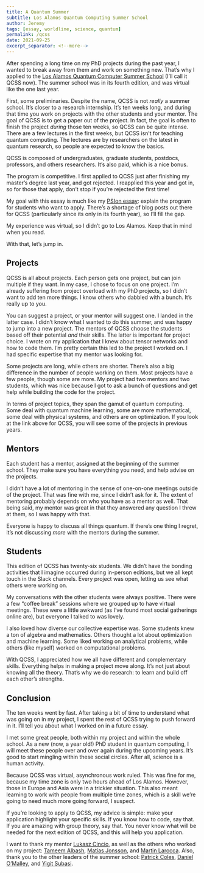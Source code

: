 ```yaml
---
title: A Quantum Summer
subtitle: Los Alamos Quantum Computing Summer School
author: Jeremy
tags: [essay, worldline, science, quantum]
permalink: /qcss
date: 2021-09-25
excerpt_separator: <!--more--> 
---
```


After spending a long time on my PhD projects during the past year, I wanted to break away from them and work on something new. That’s why I applied to the [Los Alamos Quantum Computer Summer School](https://www.lanl.gov/projects/national-security-education-center/information-science-technology/summer-schools/quantumcomputing/index.php) (I’ll call it QCSS now). The summer school was in its fourth edition, and was virtual like the one last year.

First, some preliminaries. Despite the name, QCSS is not *really* a summer school. It’s closer to a research internship. It’s ten weeks long, and during that time you work on projects with the other students and your mentor. The goal of QCSS is to get a paper out of the project. In fact, the goal is often to finish the project *during* those ten weeks, so QCSS can be quite intense. There are a few lectures in the first weeks, but QCSS isn’t for teaching quantum computing. The lectures are by researchers on the latest in quantum research, so people are expected to know the basics.

QCSS is composed of undergraduates, graduate students, postdocs, professors, and others researchers. It’s also paid, which is a nice bonus.

The program is competitive. I first applied to QCSS just after finishing my master’s degree last year, and got rejected. I reapplied this year and got in, so for those that apply, don’t stop if you’re rejected the first time!

My goal with this essay is much like my [PSIon essay](https://cotejer.github.io/psion): explain the program for students who want to apply. There’s a shortage of blog posts out there for QCSS (particularly since its only in its fourth year), so I’ll fill the gap.

My experience was virtual, so I didn’t go to Los Alamos. Keep that in mind when you read.

With that, let’s jump in.

## Projects

QCSS is all about projects. Each person gets one project, but can join multiple if they want. In my case, I chose to focus on one project. I’m already suffering from project overload with my PhD projects, so I didn’t want to add ten more things. I know others who dabbled with a bunch. It’s really up to you.

You can suggest a project, or your mentor will suggest one. I landed in the latter case. I didn’t know what I wanted to do this summer, and was happy to jump into a new project. The mentors of QCSS choose the students based off their potential *and* their skills. The latter is important for project choice. I wrote on my application that I knew about tensor networks and how to code them. I’m pretty certain this led to the project I worked on. I had specific expertise that my mentor was looking for.

Some projects are long, while others are shorter. There’s also a big difference in the number of people working on them. Most projects have a few people, though some are more. My project had two mentors and two students, which was nice because I got to ask a bunch of questions and get help while building the code for the project.

In terms of project topics, they span the gamut of quantum computing. Some deal with quantum machine learning, some are more mathematical, some deal with physical systems, and others are on optimization. If you look at the link above for QCSS, you will see some of the projects in previous years.

## Mentors

Each student has a mentor, assigned at the beginning of the summer school. They make sure you have everything you need, and help advise on the projects.

I didn’t have a lot of mentoring in the sense of one-on-one meetings outside of the project. That was fine with me, since I didn’t ask for it. The extent of mentoring probably depends on who you have as a mentor as well. That being said, my mentor was great in that they answered any question I threw at them, so I was happy with that.

Everyone is happy to discuss all things quantum. If there’s one thing I regret, it’s not discussing *more* with the mentors during the summer.

## Students

This edition of QCSS has twenty-six students. We didn’t have the bonding activities that I imagine occurred during in-person editions, but we all kept touch in the Slack channels. Every project was open, letting us see what others were working on.

My conversations with the other students were always positive. There were a few “coffee break” sessions where we grouped up to have virtual meetings. These were a little awkward (as I’ve found most social gatherings online are), but everyone I talked to was lovely.

I also loved how diverse our collective expertise was. Some students knew a ton of algebra and mathematics. Others thought a lot about optimization and machine learning. Some liked working on analytical problems, while others (like myself) worked on computational problems.

With QCSS, I appreciated how we all have different and complementary skills. Everything helps in making a project move along. It’s not just about knowing all the theory. That’s why we do research: to learn and build off each other’s strengths.

## Conclusion

The ten weeks went by fast. After taking a bit of time to understand what was going on in my project, I spent the rest of QCSS trying to push forward in it. I’ll tell you about what I worked on in a future essay.

I met some great people, both within my project and within the whole school. As a new (now, a year old!) PhD student in quantum computing, I will meet these people over and over again during the upcoming years. It’s good to start mingling within these social circles. After all, science is a human activity.

Because QCSS was virtual, asynchronous work ruled. This was fine for me, because my time zone is only two hours ahead of Los Alamos.  However, those in Europe and Asia were in a trickier situation. This also meant learning to work with people from multiple time zones, which is a skill we’re going to need much more going forward, I suspect.

If you’re looking to apply to QCSS, my advice is simple: make your application highlight your specific skills. If you know how to code, say that. If you are amazing with group theory, say that. You never know what will be needed for the next edition of QCSS, and this will help you application.

I want to thank my mentor [Lukasz Cincio](https://scholar.google.com/citations?user=opZLj2AAAAAJ), as well as the others who worked on my project: [Tameem Albash](https://www.unm.edu/~talbash/index.html), [Matías Jonsson](https://www.linkedin.com/in/matiasjonsson/), and [Martin Larocca](https://scholar.google.com/citations?user=mpQ0hgwAAAAJ). Also, thank you to the other leaders of the summer school: [Patrick Coles](http://patcoles.com/), [Daniel O’Malley](https://omalled.com/), and [Yigit Subasi](https://scholar.google.com/citations?user=VUHwzlwAAAAJ).